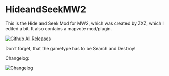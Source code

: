 # HideandSeekMW2
This is the Hide and Seek Mod for MW2, which was created by ZXZ, which I edited a bit.
It also contains a mapvote mod/plugin.

[![Github All Releases](https://img.shields.io/github/downloads/Zeromix9/HideandSeekMW2/total.svg)]()

Don´t forget, that the gametype has to be Search and Destroy!

Changelog:



![Changelog](https://github.com/Zeromix9/HideandSeekMW2/assets/21269784/30b094ca-1148-4456-9153-b64d715fd5e5)
